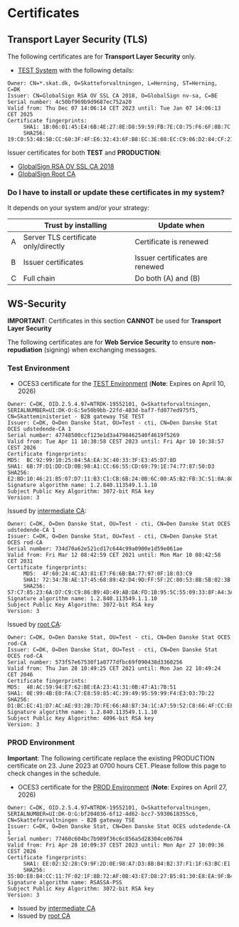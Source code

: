 # Certificates

## Transport Layer Security (TLS)

The following certificates are for **Transport Layer Security** only.

* [TEST System](/pem/tls/ssl-chain-0.pem) with the following details:

```
Owner: CN=*.skat.dk, O=Skatteforvaltningen, L=Herning, ST=Herning, C=DK
Issuer: CN=GlobalSign RSA OV SSL CA 2018, O=GlobalSign nv-sa, C=BE
Serial number: 4c50bf969b9d9687ec752a20
Valid from: Thu Dec 07 14:06:14 CET 2023 until: Tue Jan 07 14:06:13 CET 2025
Certificate fingerprints:
	 SHA1: 1B:06:01:45:E4:6B:4E:27:8E:D8:59:59:FB:7E:C0:75:F6:6F:8B:7C
	 SHA256: 19:C0:53:48:5B:CC:60:3F:4F:E6:32:43:6F:B8:EC:3E:08:EC:C9:06:D2:84:CF:21:19:56:CF:61:2D:19:07:F0
```


Issuer certificates for both **TEST** and **PRODUCTION**:

* [GlobalSign RSA OV SSL CA 2018](/pem/tls/ssl-chain-1.pem)
* [GlobalSign Root CA](/pem/tls/ssl-chain-2.pem)

### Do I have to install or update these certificates in my system?

It depends on your system and/or your strategy:

|   | Trust by installing                  | Update when                     |
|---|--------------------------------------|---------------------------------|
| A | Server TLS certificate only/directly | Certificate is renewed          |
| B | Issuer certificates                  | Issuer certificates are renewed |
| C | Full chain                           | Do both (A) and (B)             |

## WS-Security

**IMPORTANT**: Certificates in this section **CANNOT** be used for **Transport Layer Security**

The following certificates are for **Web Service Security** to ensure **non-repudiation** (signing) when exchanging
messages.

### Test Environment

* OCES3 certificate for the [TEST Environment](/pem/ws-security/b2b-test-system.pem) (**Note**: Expires on April 10, 2026)

```
Owner: C=DK, OID.2.5.4.97=NTRDK-19552101, O=Skatteforvaltningen, SERIALNUMBER=UI:DK-O:G:5e50b9bb-22fd-483d-baf7-fd077ed975f5, CN=Skatteministeriet - B2B gateway TSE TEST
Issuer: C=DK, O=Den Danske Stat, OU=Test - cti, CN=Den Danske Stat OCES udstedende-CA 1
Serial number: 47748500ccf123e1d3a4798462540f4619f5269
Valid from: Tue Apr 11 10:38:58 CEST 2023 until: Fri Apr 10 10:38:57 CEST 2026
Certificate fingerprints:
MD5:  BC:92:99:10:25:84:5A:EA:3C:40:33:3F:E3:45:D7:8D
SHA1: 6B:7F:D1:DD:CD:0B:98:A1:CC:66:55:CD:69:79:1E:74:77:87:50:D3
SHA256: E2:BD:10:46:21:B5:07:D7:11:B3:C1:CB:6B:24:0B:6C:00:A5:B2:FB:3C:51:0A:80:E9:2B:57:24:70:3F:8E:DD
Signature algorithm name: 1.2.840.113549.1.1.10
Subject Public Key Algorithm: 3072-bit RSA key
Version: 3
```

Issued by [intermediate CA](/pem/ws-security/Den_Danske_Stat_OCES_udstedende_CA_1_Test_cti.pem):

```
Owner: C=DK, O=Den Danske Stat, OU=Test - cti, CN=Den Danske Stat OCES udstedende-CA 1
Issuer: C=DK, O=Den Danske Stat, OU=Test - cti, CN=Den Danske Stat OCES rod-CA
Serial number: 734d70a62e521cd17c644c99a0900e1d59e061ae
Valid from: Fri Mar 12 08:42:59 CET 2021 until: Mon Mar 10 08:42:58 CET 2031
Certificate fingerprints:
	 MD5:  4F:60:24:4C:A3:81:E7:F6:6B:BA:77:97:0F:18:03:C9
	 SHA1: 72:34:7B:AE:17:45:68:89:42:D4:9D:FF:5F:2C:80:53:8B:5B:02:3B
	 SHA256: 57:C7:85:23:6A:D7:C9:C9:86:B9:4D:49:AB:DA:FD:1B:95:5C:55:09:33:8F:A4:3A:7C:E0:D6:60:88:C8:AF:9B
Signature algorithm name: 1.2.840.113549.1.1.10
Subject Public Key Algorithm: 3072-bit RSA key
Version: 3

```

Issued by [root CA](/pem/ws-security/Den_Danske_Stat_OCES_rod_CA_Test_cti.pem):

```
Owner: C=DK, O=Den Danske Stat, OU=Test - cti, CN=Den Danske Stat OCES rod-CA
Issuer: C=DK, O=Den Danske Stat, OU=Test - cti, CN=Den Danske Stat OCES rod-CA
Serial number: 573f57e67530f1a0777dfbc69f090438d3360256
Valid from: Thu Jan 28 10:49:25 CET 2021 until: Mon Jan 22 10:49:24 CET 2046
Certificate fingerprints:
MD5:  48:AC:59:94:E7:62:BE:EA:23:41:31:0B:47:A1:7B:51
SHA1: 0E:99:4B:E0:FA:C7:E8:59:85:4C:39:49:95:59:99:F4:E3:03:7D:22
SHA256: D1:BC:EC:41:D7:AC:AE:93:2B:7D:FE:66:A8:B7:34:1C:A7:59:52:C8:66:4F:CC:EF:4C:4A:E2:15:0F:95:C5:EC
Signature algorithm name: 1.2.840.113549.1.1.10
Subject Public Key Algorithm: 4096-bit RSA key
Version: 3
```

### PROD Environment 

**Important**: The following certificate replace the existing PRODUCTION certificate on 23. June 2023 at 0700 hours CET. Please
follow this page to check changes in the schedule.

* OCES3 certificate for the [PROD Environment](/pem/ws-security/b2b-prod-system.pem) (**Note**: Expires on April 27, 2026)

```
Owner: C=DK, OID.2.5.4.97=NTRDK-19552101, O=Skatteforvaltningen, SERIALNUMBER=UI:DK-O:G:bf204036-6f12-4d62-bcc7-5930618355c6, CN=Skatteforvaltningen - B2B gateway TSE
Issuer: C=DK, O=Den Danske Stat, CN=Den Danske Stat OCES udstedende-CA 1
Serial number: 77460c604bc7b989f36c6c856a5d28304ce06704
Valid from: Fri Apr 28 10:09:37 CEST 2023 until: Mon Apr 27 10:09:36 CEST 2026
Certificate fingerprints:
	 SHA1: EE:02:32:28:C9:9F:2D:0E:98:A7:D3:8B:B4:B2:37:F1:1F:63:BC:E1
	 SHA256: 35:BD:E8:B4:CC:11:7F:02:1F:8B:72:AF:0B:43:E7:D8:27:B5:81:30:E8:EA:9F:B4:76:2B:A1:96:44:FC:28:A9
Signature algorithm name: RSASSA-PSS
Subject Public Key Algorithm: 3072-bit RSA key
Version: 3
```

* Issued by [intermediate CA](https://cms.nemlog-in.dk/media/fgqokbqr/oces-intermediate-ca-pem-cer.txt)
* Issued by [root CA](https://cms.nemlog-in.dk/media/fdalnwib/ocesrootca-cacert-pem-cer.txt)

